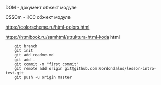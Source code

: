 

DOM - документ обжект модуле

CSSOm - КСС обжект модуле



https://colorscheme.ru/html-colors.html

https://htmlbook.ru/samhtml/struktura-html-koda html


        git branch
        git init
        git add readme.md
        git add .
        git commit -m "first commit"
        git remote add origin git@github.com:Gordondalos/lesson-intro-test.git
        git push -u origin master
    